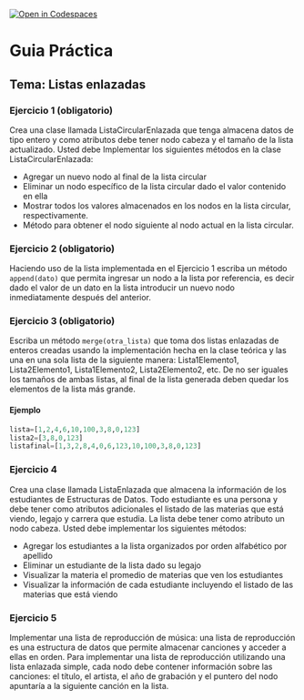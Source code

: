 [![Open in Codespaces](https://classroom.github.com/assets/launch-codespace-2972f46106e565e64193e422d61a12cf1da4916b45550586e14ef0a7c637dd04.svg)](https://classroom.github.com/open-in-codespaces?assignment_repo_id=20813857)
# Guia Práctica

## Tema: Listas enlazadas

### Ejercicio 1 (obligatorio)

Crea una clase llamada ListaCircularEnlazada que tenga almacena datos de tipo entero y como atributos debe tener nodo cabeza y el tamaño de la lista actualizado.
Usted debe Implementar los siguientes métodos en la clase ListaCircularEnlazada:

- Agregar un nuevo nodo al final de la lista circular
- Eliminar un nodo específico de la lista circular dado el valor contenido en ella
- Mostrar todos los valores almacenados en los nodos en la lista circular, respectivamente.
- Método para obtener el nodo siguiente al nodo actual en la lista circular.

### Ejercicio 2 (obligatorio)

Haciendo uso de la lista implementada en el Ejercicio 1 escriba un método `append(dato)` que permita ingresar un nodo a la lista por referencia, es decir dado el valor de un dato en la lista introducir un nuevo nodo inmediatamente después del anterior.

### Ejercicio 3 (obligatorio)

Escriba un método `merge(otra_lista)` que toma dos listas enlazadas de enteros creadas usando la implementación hecha en la clase teórica y las una en una sola lista de la siguiente manera:
Lista1Elemento1, Lista2Elemento1, Lista1Elemento2, Lista2Elemento2, etc.
De no ser iguales los tamaños de ambas listas, al final de la lista generada deben quedar los elementos de la lista más grande.

#### Ejemplo

```python
lista=[1,2,4,6,10,100,3,8,0,123]
lista2=[3,8,0,123]
listafinal=[1,3,2,8,4,0,6,123,10,100,3,8,0,123]
```

### Ejercicio 4

Crea una clase llamada ListaEnlazada que almacena la información de los estudiantes de Estructuras de Datos. Todo estudiante es una persona y debe tener como atributos adicionales el listado de las materias que está viendo, legajo y carrera que estudia.
La lista debe tener como atributo un nodo cabeza. Usted debe implementar los siguientes métodos:

- Agregar los estudiantes a la lista organizados por orden alfabético por apellido
- Eliminar un estudiante de la lista dado su legajo
- Visualizar la materia el promedio de materias que ven los estudiantes
- Visualizar la información de cada estudiante incluyendo el listado de las materias que está viendo

### Ejercicio 5

Implementar una lista de reproducción de música: una lista de reproducción es una estructura de datos que permite almacenar canciones y acceder a ellas en orden. Para implementar una lista de reproducción utilizando una lista enlazada simple, cada nodo debe contener información sobre las canciones: el título, el artista, el año de grabación y el puntero del nodo apuntaría a la siguiente canción en la lista.